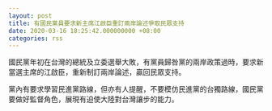 ```yaml
---
layout: post
title: 有國民黨員要求新主席江啟臣重訂兩岸論述爭取民眾支持
date: 2020-03-16 18:25:42.000000000 +08:00
categories: rss
---
```


國民黨年初在台灣的總統及立委選舉大敗，有黨員歸咎黨的兩岸政策過時，要求新當選主席的江啟臣，重新制訂兩岸論述，贏回民眾支持。

黨內有要求學習民進黨路線，但亦有人提醒，不要模仿民進黨的台獨路線，國民黨要做好監督角色，展現有迫使大陸對台灣讓步的能力。
